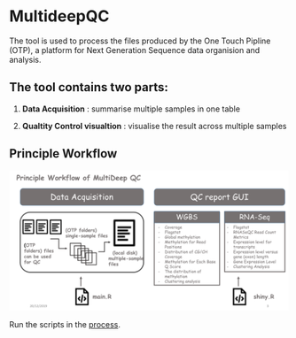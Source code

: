 # MultideepQC


The tool is used to process the files produced by the One Touch Pipline (OTP), a platform for Next Generation Sequence data organision and analysis. 

## The tool contains two parts: 

1. **Data Acquisition** :
summarise multiple samples in one table 

2. **Qualtity Control visualtion** :
visualise the result across multiple samples 

## Principle Workflow
![GitHub Logo](workflow.png)

Run the scripts in the [process](https://github.com/leungman426/MultideepQC/tree/master/process).
